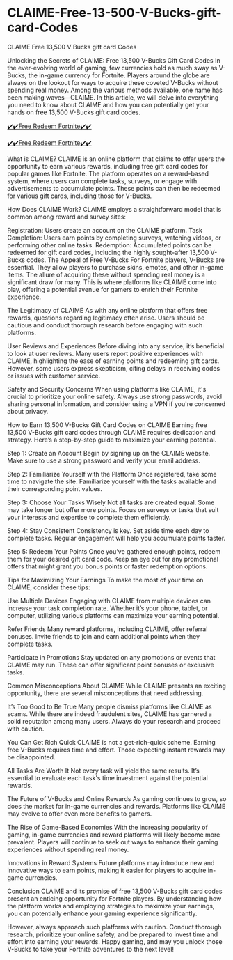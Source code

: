 # CLAIME-Free-13-500-V-Bucks-gift-card-Codes
CLAIME Free 13,500 V Bucks gift card Codes

Unlocking the Secrets of CLAIME: Free 13,500 V-Bucks Gift Card Codes
In the ever-evolving world of gaming, few currencies hold as much sway as V-Bucks, the in-game currency for Fortnite. Players around the globe are always on the lookout for ways to acquire these coveted V-Bucks without spending real money. Among the various methods available, one name has been making waves—CLAIME. In this article, we will delve into everything you need to know about CLAIME and how you can potentially get your hands on free 13,500 V-Bucks gift card codes.

[✔️✔️Free Redeem Fortnite✔️✔️](https://www.buyredeemcodee.com/)

[✔️✔️Free Redeem Fortnite✔️✔️](https://www.buyredeemcodee.com/)


What is CLAIME?
CLAIME is an online platform that claims to offer users the opportunity to earn various rewards, including free gift card codes for popular games like Fortnite. The platform operates on a reward-based system, where users can complete tasks, surveys, or engage with advertisements to accumulate points. These points can then be redeemed for various gift cards, including those for V-Bucks.

How Does CLAIME Work?
CLAIME employs a straightforward model that is common among reward and survey sites:

Registration: Users create an account on the CLAIME platform.
Task Completion: Users earn points by completing surveys, watching videos, or performing other online tasks.
Redemption: Accumulated points can be redeemed for gift card codes, including the highly sought-after 13,500 V-Bucks codes.
The Appeal of Free V-Bucks
For Fortnite players, V-Bucks are essential. They allow players to purchase skins, emotes, and other in-game items. The allure of acquiring these without spending real money is a significant draw for many. This is where platforms like CLAIME come into play, offering a potential avenue for gamers to enrich their Fortnite experience.

The Legitimacy of CLAIME
As with any online platform that offers free rewards, questions regarding legitimacy often arise. Users should be cautious and conduct thorough research before engaging with such platforms.

User Reviews and Experiences
Before diving into any service, it’s beneficial to look at user reviews. Many users report positive experiences with CLAIME, highlighting the ease of earning points and redeeming gift cards. However, some users express skepticism, citing delays in receiving codes or issues with customer service.

Safety and Security Concerns
When using platforms like CLAIME, it's crucial to prioritize your online safety. Always use strong passwords, avoid sharing personal information, and consider using a VPN if you're concerned about privacy.

How to Earn 13,500 V-Bucks Gift Card Codes on CLAIME
Earning free 13,500 V-Bucks gift card codes through CLAIME requires dedication and strategy. Here’s a step-by-step guide to maximize your earning potential.

Step 1: Create an Account
Begin by signing up on the CLAIME website. Make sure to use a strong password and verify your email address.

Step 2: Familiarize Yourself with the Platform
Once registered, take some time to navigate the site. Familiarize yourself with the tasks available and their corresponding point values.

Step 3: Choose Your Tasks Wisely
Not all tasks are created equal. Some may take longer but offer more points. Focus on surveys or tasks that suit your interests and expertise to complete them efficiently.

Step 4: Stay Consistent
Consistency is key. Set aside time each day to complete tasks. Regular engagement will help you accumulate points faster.

Step 5: Redeem Your Points
Once you’ve gathered enough points, redeem them for your desired gift card code. Keep an eye out for any promotional offers that might grant you bonus points or faster redemption options.

Tips for Maximizing Your Earnings
To make the most of your time on CLAIME, consider these tips:

Use Multiple Devices
Engaging with CLAIME from multiple devices can increase your task completion rate. Whether it’s your phone, tablet, or computer, utilizing various platforms can maximize your earning potential.

Refer Friends
Many reward platforms, including CLAIME, offer referral bonuses. Invite friends to join and earn additional points when they complete tasks.

Participate in Promotions
Stay updated on any promotions or events that CLAIME may run. These can offer significant point bonuses or exclusive tasks.

Common Misconceptions About CLAIME
While CLAIME presents an exciting opportunity, there are several misconceptions that need addressing.

It’s Too Good to Be True
Many people dismiss platforms like CLAIME as scams. While there are indeed fraudulent sites, CLAIME has garnered a solid reputation among many users. Always do your research and proceed with caution.

You Can Get Rich Quick
CLAIME is not a get-rich-quick scheme. Earning free V-Bucks requires time and effort. Those expecting instant rewards may be disappointed.

All Tasks Are Worth It
Not every task will yield the same results. It’s essential to evaluate each task's time investment against the potential rewards.

The Future of V-Bucks and Online Rewards
As gaming continues to grow, so does the market for in-game currencies and rewards. Platforms like CLAIME may evolve to offer even more benefits to gamers.

The Rise of Game-Based Economies
With the increasing popularity of gaming, in-game currencies and reward platforms will likely become more prevalent. Players will continue to seek out ways to enhance their gaming experiences without spending real money.

Innovations in Reward Systems
Future platforms may introduce new and innovative ways to earn points, making it easier for players to acquire in-game currencies.

Conclusion
CLAIME and its promise of free 13,500 V-Bucks gift card codes present an enticing opportunity for Fortnite players. By understanding how the platform works and employing strategies to maximize your earnings, you can potentially enhance your gaming experience significantly.

However, always approach such platforms with caution. Conduct thorough research, prioritize your online safety, and be prepared to invest time and effort into earning your rewards. Happy gaming, and may you unlock those V-Bucks to take your Fortnite adventures to the next level!
